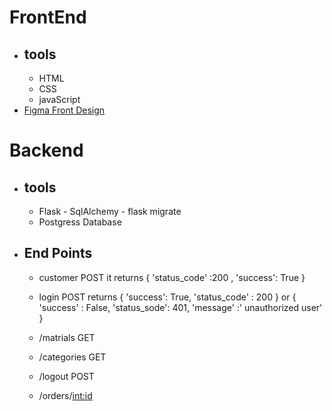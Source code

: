 # FrontEnd
  - ## tools 
    - HTML
    - CSS 
    - javaScript
  - [Figma Front Design](https://www.figma.com/file/9S59KDhNeIwBXwabEw0300/recycling?node-id=0%3A1)



# Backend

  - ## tools 
    - Flask - SqlAlchemy - flask migrate
    - Postgress Database


  - ## End Points 
    - customer POST 
      it returns {
                'status_code' :200 ,
                'success': True
            }


    - login POST 
    returns {
                'success': True,
                'status_code' : 200
            }
    or 
        {
          'success' : False,
          'status_sode': 401,
          'message' :' unauthorized user'
        }


    - /matrials GET 

    - /categories GET

    - /logout POST 

    - /orders/<int:id> 

    
  